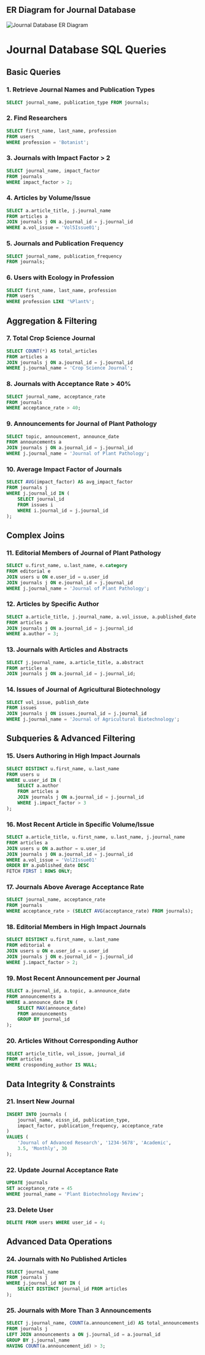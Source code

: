 ## ER Diagram for Journal Database
![Journal Database ER Diagram](https://github.com/himusharier/isdb-oracle-journal-publication-database/blob/5e431cb70b3feaf3deb04c50f96338253ffa1781/journal-publication%2C%20er-diagram%20(actual).png)

# Journal Database SQL Queries

## Basic Queries

### 1. Retrieve Journal Names and Publication Types
```sql
SELECT journal_name, publication_type FROM journals;
```

### 2. Find Researchers
```sql
SELECT first_name, last_name, profession 
FROM users 
WHERE profession = 'Botanist';
```

### 3. Journals with Impact Factor > 2
```sql
SELECT journal_name, impact_factor 
FROM journals 
WHERE impact_factor > 2;
```

### 4. Articles by Volume/Issue
```sql
SELECT a.article_title, j.journal_name
FROM articles a
JOIN journals j ON a.journal_id = j.journal_id
WHERE a.vol_issue = 'Vol5Issue01';
```

### 5. Journals and Publication Frequency
```sql
SELECT journal_name, publication_frequency 
FROM journals;
```

### 6. Users with Ecology in Profession
```sql
SELECT first_name, last_name, profession
FROM users
WHERE profession LIKE '%Plant%';
```

## Aggregation & Filtering

### 7. Total Crop Science Journal
```sql
SELECT COUNT(*) AS total_articles
FROM articles a
JOIN journals j ON a.journal_id = j.journal_id
WHERE j.journal_name = 'Crop Science Journal';
```

### 8. Journals with Acceptance Rate > 40%
```sql
SELECT journal_name, acceptance_rate
FROM journals
WHERE acceptance_rate > 40;
```

### 9. Announcements for Journal of Plant Pathology
```sql
SELECT topic, announcement, announce_date
FROM announcements a
JOIN journals j ON a.journal_id = j.journal_id
WHERE j.journal_name = 'Journal of Plant Pathology';
```

### 10. Average Impact Factor of Journals
```sql
SELECT AVG(impact_factor) AS avg_impact_factor
FROM journals j
WHERE j.journal_id IN (
    SELECT journal_id 
    FROM issues i 
    WHERE i.journal_id = j.journal_id
);
```

## Complex Joins

### 11. Editorial Members of Journal of Plant Pathology
```sql
SELECT u.first_name, u.last_name, e.category
FROM editorial e
JOIN users u ON e.user_id = u.user_id
JOIN journals j ON e.journal_id = j.journal_id
WHERE j.journal_name = 'Journal of Plant Pathology';
```

### 12. Articles by Specific Author
```sql
SELECT a.article_title, j.journal_name, a.vol_issue, a.published_date
FROM articles a
JOIN journals j ON a.journal_id = j.journal_id
WHERE a.author = 3;
```

### 13. Journals with Articles and Abstracts
```sql
SELECT j.journal_name, a.article_title, a.abstract
FROM articles a
JOIN journals j ON a.journal_id = j.journal_id;
```

### 14. Issues of Journal of Agricultural Biotechnology
```sql
SELECT vol_issue, publish_date
FROM issues
JOIN journals j ON issues.journal_id = j.journal_id
WHERE j.journal_name = 'Journal of Agricultural Biotechnology';
```

## Subqueries & Advanced Filtering

### 15. Users Authoring in High Impact Journals
```sql
SELECT DISTINCT u.first_name, u.last_name
FROM users u
WHERE u.user_id IN (
    SELECT a.author
    FROM articles a
    JOIN journals j ON a.journal_id = j.journal_id
    WHERE j.impact_factor > 3
);
```

### 16. Most Recent Article in Specific Volume/Issue
```sql
SELECT a.article_title, u.first_name, u.last_name, j.journal_name
FROM articles a
JOIN users u ON a.author = u.user_id
JOIN journals j ON a.journal_id = j.journal_id
WHERE a.vol_issue = 'Vol2Issue01'
ORDER BY a.published_date DESC
FETCH FIRST 1 ROWS ONLY;
```

### 17. Journals Above Average Acceptance Rate
```sql
SELECT journal_name, acceptance_rate
FROM journals
WHERE acceptance_rate > (SELECT AVG(acceptance_rate) FROM journals);
```

### 18. Editorial Members in High Impact Journals
```sql
SELECT DISTINCT u.first_name, u.last_name
FROM editorial e
JOIN users u ON e.user_id = u.user_id
JOIN journals j ON e.journal_id = j.journal_id
WHERE j.impact_factor > 2;
```

### 19. Most Recent Announcement per Journal
```sql
SELECT a.journal_id, a.topic, a.announce_date
FROM announcements a
WHERE a.announce_date IN (
    SELECT MAX(announce_date)
    FROM announcements
    GROUP BY journal_id
);
```

### 20. Articles Without Corresponding Author
```sql
SELECT article_title, vol_issue, journal_id
FROM articles
WHERE crosponding_author IS NULL;
```

## Data Integrity & Constraints

### 21. Insert New Journal
```sql
INSERT INTO journals (
    journal_name, eissn_id, publication_type, 
    impact_factor, publication_frequency, acceptance_rate
)
VALUES (
    'Journal of Advanced Research', '1234-5678', 'Academic', 
    3.5, 'Monthly', 30
);
```

### 22. Update Journal Acceptance Rate
```sql
UPDATE journals
SET acceptance_rate = 45
WHERE journal_name = 'Plant Biotechnology Review';
```

### 23. Delete User
```sql
DELETE FROM users WHERE user_id = 4;
```

## Advanced Data Operations

### 24. Journals with No Published Articles
```sql
SELECT journal_name
FROM journals j
WHERE j.journal_id NOT IN (
    SELECT DISTINCT journal_id FROM articles
);
```

### 25. Journals with More Than 3 Announcements
```sql
SELECT j.journal_name, COUNT(a.announcement_id) AS total_announcements
FROM journals j
LEFT JOIN announcements a ON j.journal_id = a.journal_id
GROUP BY j.journal_name
HAVING COUNT(a.announcement_id) > 3;
```
